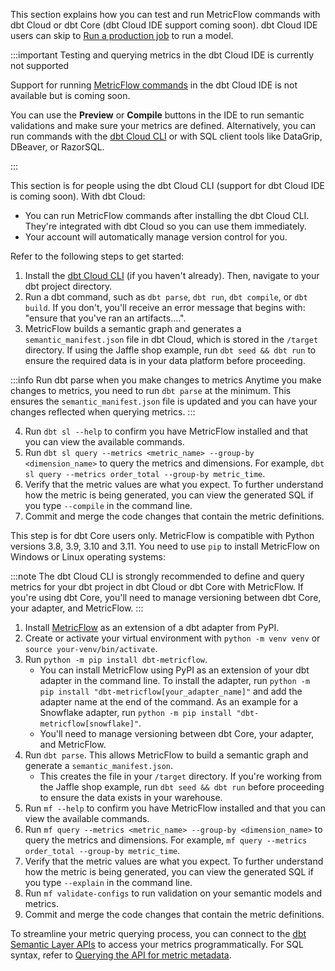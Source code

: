 This section explains how you can test and run MetricFlow commands with dbt Cloud or dbt Core (dbt Cloud IDE support coming soon). dbt Cloud IDE users can skip to [Run a production job](#run-a-production-job) to run a model.

:::important Testing and querying metrics in the dbt Cloud IDE is currently not supported

Support for running [MetricFlow commands](/docs/build/metricflow-commands) in the dbt Cloud IDE is not available but is coming soon. 

You can use the **Preview** or **Compile** buttons in the IDE to run semantic validations and make sure your metrics are defined. Alternatively, you can run commands with the [dbt Cloud CLI](/docs/cloud/cloud-cli-installation) or with SQL client tools like DataGrip, DBeaver, or RazorSQL.

:::

<Tabs>

<TabItem value="cloud" label="dbt Cloud">

This section is for people using the dbt Cloud CLI (support for dbt Cloud IDE is coming soon). With dbt Cloud:

- You can run MetricFlow commands after installing the dbt Cloud CLI. They're integrated with dbt Cloud so you can use them immediately.
- Your account will automatically manage version control for you.

Refer to the following steps to get started:

1. Install the [dbt Cloud CLI](/docs/cloud/cloud-cli-installation) (if you haven't already). Then, navigate to your dbt project directory.
2. Run a dbt command, such as `dbt parse`, `dbt run`, `dbt compile`, or `dbt build`. If you don't, you'll receive an error message that begins with: "ensure that you've ran an artifacts....".
3. MetricFlow builds a semantic graph and generates a `semantic_manifest.json` file in dbt Cloud, which is stored in the `/target` directory. If using the Jaffle shop example, run `dbt seed && dbt run` to ensure the required data is in your data platform before proceeding.

:::info Run dbt parse when you make changes to metrics
Anytime you make changes to metrics, you need to run `dbt parse` at the minimum. This ensures the `semantic_manifest.json` file is updated and you can have your changes reflected when querying metrics.
:::

4. Run `dbt sl --help` to confirm you have MetricFlow installed and that you can view the available commands.
5. Run `dbt sl query --metrics <metric_name> --group-by <dimension_name>` to query the metrics and dimensions. For example, `dbt sl query --metrics order_total --group-by metric_time`.
6. Verify that the metric values are what you expect. To further understand how the metric is being generated, you can view the generated SQL if you type `--compile` in the command line.
7. Commit and merge the code changes that contain the metric definitions.

</TabItem>

<TabItem value="core" label="dbt Core">

This step is for dbt Core users only. MetricFlow is compatible with Python versions 3.8, 3.9, 3.10 and 3.11. You need to use `pip` to install MetricFlow on Windows or Linux operating systems:

:::note
The dbt Cloud CLI is strongly recommended to define and query metrics for your dbt project in dbt Cloud or dbt Core with MetricFlow. If you're using dbt Core, you'll need to manage versioning between dbt Core, your adapter, and MetricFlow.
:::


1. Install [MetricFlow](/docs/build/metricflow-commands) as an extension of a dbt adapter from PyPI.
2. Create or activate your virtual environment with `python -m venv venv` or `source your-venv/bin/activate`.
3. Run `python -m pip install dbt-metricflow`.
   - You can install MetricFlow using PyPI as an extension of your dbt adapter in the command line. To install the adapter, run `python -m pip install "dbt-metricflow[your_adapter_name]"` and add the adapter name at the end of the command. As an example for a Snowflake adapter, run `python -m pip install "dbt-metricflow[snowflake]"`.
   - You'll need to manage versioning between dbt Core, your adapter, and MetricFlow.
4. Run `dbt parse`. This allows MetricFlow to build a semantic graph and generate a `semantic_manifest.json`.
   - This creates the file in your `/target` directory. If you're working from the Jaffle shop example, run `dbt seed && dbt run` before proceeding to ensure the data exists in your warehouse.
5. Run `mf --help` to confirm you have MetricFlow installed and that you can view the available commands.
6. Run `mf query --metrics <metric_name> --group-by <dimension_name>` to query the metrics and dimensions. For example, `mf query --metrics order_total --group-by metric_time`.
7. Verify that the metric values are what you expect. To further understand how the metric is being generated, you can view the generated SQL if you type `--explain` in the command line.
8. Run `mf validate-configs` to run validation on your semantic models and metrics.
9. Commit and merge the code changes that contain the metric definitions.

</TabItem>

</Tabs>

To streamline your metric querying process, you can connect to the [dbt Semantic Layer APIs](/docs/dbt-cloud-apis/sl-api-overview) to access your metrics programmatically. For SQL syntax, refer to [Querying the API for metric metadata](/docs/dbt-cloud-apis/sl-jdbc#querying-the-api-for-metric-metadata).

